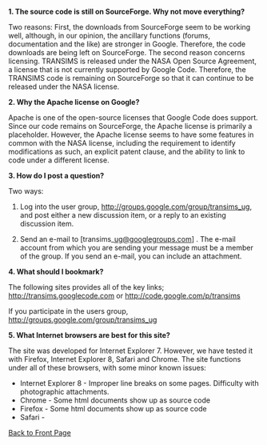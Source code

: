 **1. The source code is still on SourceForge.  Why not move everything?**

Two reasons:  First, the downloads from SourceForge seem to be working well, although, in our opinion, the ancillary functions (forums, documentation and the like) are stronger in Google.   Therefore, the code downloads are being left on SourceForge.   The second reason concerns licensing.  TRANSIMS is released under the NASA Open Source Agreement, a license that is not currently supported by Google Code.  Therefore, the TRANSIMS code is remaining on SourceForge so that it can continue to be released under the NASA license.

**2.  Why the Apache license on Google?**

Apache is one of the open-source licenses that Google Code does support.  Since our code remains on SourceForge, the Apache license is primarily a placeholder.  However, the Apache license seems to have some features in common with the NASA license, including the requirement to identify modifications as such, an explicit patent clause, and the ability to link to code under a different license.

**3.  How do I post a question?**

Two ways:

1.	Log into the user group, http://groups.google.com/group/transims_ug, and post either a new discussion item, or a reply to an existing discussion item.

2.	Send an e-mail to [transims\_ug@googlegroups.com] .  The e-mail account from which you are sending your message must be a member of the group.  If you send an e-mail, you can include an attachment.

**4.  What should I bookmark?**

The following sites provides all of the key links; http://transims.googlecode.com or http://code.google.com/p/transims

If you participate in the users group, http://groups.google.com/group/transims_ug

**5.  What Internet browsers are best for this site?**

The site was developed for Internet Explorer 7.  However, we have tested it with Firefox, Internet Explorer 8, Safari and Chrome.   The site functions under all of these browsers, with some minor known issues:
  * Internet Explorer 8 - Improper line breaks on some pages.  Difficulty with photographic attachments.
  * Chrome - Some html documents show up as source code
  * Firefox - Some html documents show up as source code
  * Safari -

[Back to Front Page](http://code.google.com/p/transims/)